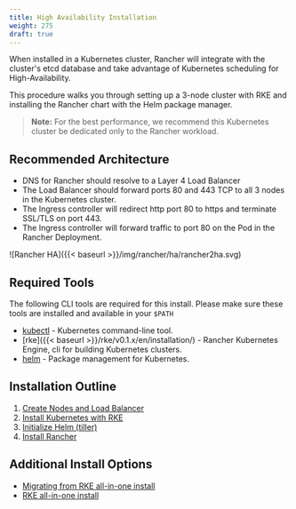 ```yaml
---
title: High Availability Installation
weight: 275
draft: true
---
```


When installed in a Kubernetes cluster, Rancher will integrate with the cluster's etcd database and take advantage of Kubernetes scheduling for High-Availability.

This procedure walks you through setting up a 3-node cluster with RKE and installing the Rancher chart with the Helm package manager.

> **Note:** For the best performance, we recommend this Kubernetes cluster be dedicated only to the Rancher workload.

## Recommended Architecture

* DNS for Rancher should resolve to a Layer 4 Load Balancer
* The Load Balancer should forward ports 80 and 443 TCP to all 3 nodes in the Kubernetes cluster.
* The Ingress controller will redirect http port 80 to https and terminate SSL/TLS on port 443.
* The Ingress controller will forward traffic to port 80 on the Pod in the Rancher Deployment.

![Rancher HA]({{< baseurl >}}/img/rancher/ha/rancher2ha.svg)

## Required Tools

The following CLI tools are required for this install. Please make sure these tools are installed and available in your `$PATH`

* [kubectl](https://kubernetes.io/docs/tasks/tools/install-kubectl/#install-kubectl) - Kubernetes command-line tool.
* [rke]({{< baseurl >}}/rke/v0.1.x/en/installation/) - Rancher Kubernetes Engine, cli for building Kubernetes clusters.
* [helm](https://docs.helm.sh/using_helm/#installing-helm) - Package management for Kubernetes.

## Installation Outline

1. [Create Nodes and Load Balancer](create-nodes-lb/)
1. [Install Kubernetes with RKE](kubernetes-rke/)
1. [Initialize Helm (tiller)](helm-init/)
1. [Install Rancher](helm-rancher/)

## Additional Install Options

* [Migrating from RKE all-in-one install](migrating-from-rke-all-in-one/)
* [RKE all-in-one install](rke-all-in-one/)